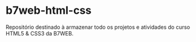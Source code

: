 # b7web-html-css
Repositório destinado à armazenar todo os projetos e atividades do curso HTML5 &amp; CSS3 da B7WEB.
